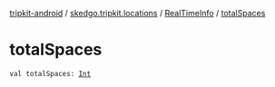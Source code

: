 [tripkit-android](../../index.md) / [skedgo.tripkit.locations](../index.md) / [RealTimeInfo](index.md) / [totalSpaces](./total-spaces.md)

# totalSpaces

`val totalSpaces: `[`Int`](https://kotlinlang.org/api/latest/jvm/stdlib/kotlin/-int/index.html)
